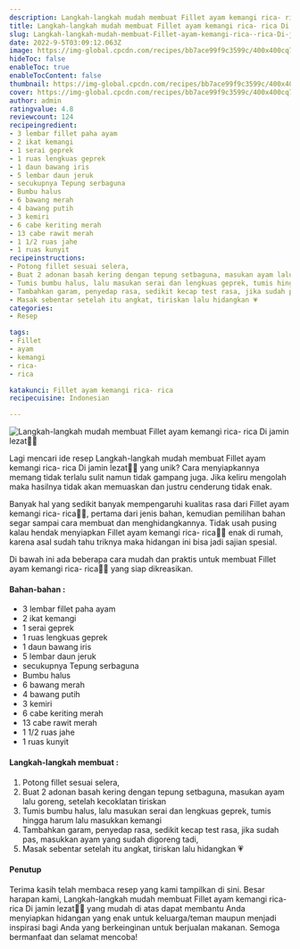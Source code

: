 ```yaml
---
description: Langkah-langkah mudah membuat Fillet ayam kemangi rica- rica Di jamin lezat"
title: Langkah-langkah mudah membuat Fillet ayam kemangi rica- rica Di jamin lezat
slug: Langkah-langkah-mudah-membuat-Fillet-ayam-kemangi-rica--rica-Di-jamin-lezat
date: 2022-9-5T03:09:12.063Z
image: https://img-global.cpcdn.com/recipes/bb7ace99f9c3599c/400x400cq70/photo.jpg
hideToc: false
enableToc: true
enableTocContent: false
thumbnail: https://img-global.cpcdn.com/recipes/bb7ace99f9c3599c/400x400cq70/photo.jpg
cover: https://img-global.cpcdn.com/recipes/bb7ace99f9c3599c/400x400cq70/photo.jpg
author: admin
ratingvalue: 4.8
reviewcount: 124
recipeingredient:
- 3 lembar fillet paha ayam
- 2 ikat kemangi
- 1 serai geprek
- 1 ruas lengkuas geprek
- 1 daun bawang iris
- 5 lembar daun jeruk
- secukupnya Tepung serbaguna
- Bumbu halus
- 6 bawang merah
- 4 bawang putih
- 3 kemiri
- 6 cabe keriting merah
- 13 cabe rawit merah
- 1 1/2 ruas jahe
- 1 ruas kunyit
recipeinstructions:
- Potong fillet sesuai selera,
- Buat 2 adonan basah kering dengan tepung setbaguna, masukan ayam lalu goreng, setelah kecoklatan tiriskan
- Tumis bumbu halus, lalu masukan serai dan lengkuas geprek, tumis hingga harum lalu masukkan kemangi
- Tambahkan garam, penyedap rasa, sedikit kecap test rasa, jika sudah pas, masukkan ayam yang sudah digoreng tadi,
- Masak sebentar setelah itu angkat, tiriskan lalu hidangkan 💗
categories:
- Resep

tags:
- Fillet
- ayam
- kemangi
- rica-
- rica

katakunci: Fillet ayam kemangi rica- rica
recipecuisine: Indonesian

---
```


![Langkah-langkah mudah membuat Fillet ayam kemangi rica- rica Di jamin lezat👩‍🍳](https://img-global.cpcdn.com/recipes/bb7ace99f9c3599c/400x400cq70/photo.jpg)

Lagi mencari ide resep Langkah-langkah mudah membuat Fillet ayam kemangi rica- rica Di jamin lezat👩‍🍳 yang unik? Cara menyiapkannya memang tidak terlalu sulit namun tidak gampang juga. Jika keliru mengolah maka hasilnya tidak akan memuaskan dan justru cenderung tidak enak.

Banyak hal yang sedikit banyak mempengaruhi kualitas rasa dari Fillet ayam kemangi rica- rica👩‍🍳, pertama dari jenis bahan, kemudian pemilihan bahan segar sampai cara membuat dan menghidangkannya. Tidak usah pusing kalau hendak menyiapkan Fillet ayam kemangi rica- rica👩‍🍳 enak di rumah, karena asal sudah tahu triknya maka hidangan ini bisa jadi sajian spesial.

Di bawah ini ada beberapa cara mudah dan praktis untuk membuat Fillet ayam kemangi rica- rica👩‍🍳 yang siap dikreasikan.

<!--inarticleads1-->

#### Bahan-bahan :

- 3 lembar fillet paha ayam
- 2 ikat kemangi
- 1 serai geprek
- 1 ruas lengkuas geprek
- 1 daun bawang iris
- 5 lembar daun jeruk
- secukupnya Tepung serbaguna
- Bumbu halus
- 6 bawang merah
- 4 bawang putih
- 3 kemiri
- 6 cabe keriting merah
- 13 cabe rawit merah
- 1 1/2 ruas jahe
- 1 ruas kunyit

<!--inarticleads2-->

#### Langkah-langkah membuat :

1. Potong fillet sesuai selera,
1. Buat 2 adonan basah kering dengan tepung setbaguna, masukan ayam lalu goreng, setelah kecoklatan tiriskan
1. Tumis bumbu halus, lalu masukan serai dan lengkuas geprek, tumis hingga harum lalu masukkan kemangi
1. Tambahkan garam, penyedap rasa, sedikit kecap test rasa, jika sudah pas, masukkan ayam yang sudah digoreng tadi,
1. Masak sebentar setelah itu angkat, tiriskan lalu hidangkan 💗

#### Penutup

Terima kasih telah membaca resep yang kami tampilkan di sini. Besar harapan kami, Langkah-langkah mudah membuat Fillet ayam kemangi rica- rica Di jamin lezat👩‍🍳 yang mudah di atas dapat membantu Anda menyiapkan hidangan yang enak untuk keluarga/teman maupun menjadi inspirasi bagi Anda yang berkeinginan untuk berjualan makanan. Semoga bermanfaat dan selamat mencoba!